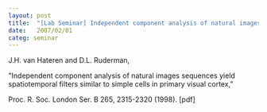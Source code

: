 ```yaml
---
layout: post
title:  "[Lab Seminar] Independent component analysis of natural images sequences yield spatiotemporal filters similar to simple cells in primary visual cortex"
date:   2007/02/01
categ: seminar
---
```





J.H. van Hateren and D.L. Ruderman,


"Independent component analysis of natural images sequences yield spatiotemporal filters similar to simple cells in primary visual cortex,"

Proc. R. Soc. London Ser. B 265, 2315-2320 (1998). [pdf]



 

